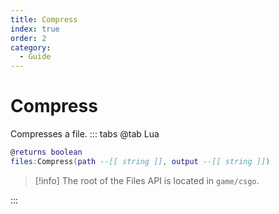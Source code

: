 ```yaml
---
title: Compress
index: true
order: 2
category:
  - Guide
---
```


# Compress
Compresses a file.
::: tabs
@tab Lua
```lua
@returns boolean
files:Compress(path --[[ string ]], output --[[ string ]])
```
> [!info]
> The root of the Files API is located in `game/csgo`.

:::